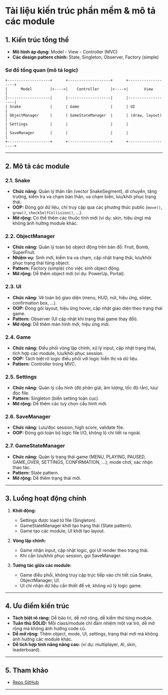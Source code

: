 # Tài liệu kiến trúc phần mềm & mô tả các module

## 1. Kiến trúc tổng thể

- **Mô hình áp dụng:** Model - View - Controller (MVC)
- **Các design pattern chính:** State, Singleton, Observer, Factory (simple)

### Sơ đồ tổng quan (mô tả logic)
```
+-------------------+      +-------------------+      +-------------------+
|      Model        |<---->|    Controller     |<---->|       View        |
|-------------------|      |-------------------|      |-------------------|
| Snake             |      | Game              |      | UI                |
| ObjectManager     |      | GameStateManager  |      | (draw, layout)    |
| Settings          |      |                   |      |                   |
| SaveManager       |      |                   |      |                   |
+-------------------+      +-------------------+      +-------------------+
```

---

## 2. Mô tả các module

### 2.1. Snake
- **Chức năng:** Quản lý thân rắn (vector SnakeSegment), di chuyển, tăng trưởng, kiểm tra va chạm bản thân, va chạm biên, lưu/khôi phục trạng thái.
- **OOP:** Đóng gói dữ liệu, chỉ truy cập qua các phương thức public (`move()`, `grow()`, `checkSelfCollision()`, ...).
- **Mở rộng:** Có thể thêm các thuộc tính mới (ví dụ: skin, hiệu ứng) mà không ảnh hưởng module khác.

### 2.2. ObjectManager
- **Chức năng:** Quản lý toàn bộ object động trên bản đồ: Fruit, Bomb, SuperFruit.
- **Nhiệm vụ:** Sinh mới, kiểm tra va chạm, cập nhật trạng thái, lưu/khôi phục trạng thái từng object.
- **Pattern:** Factory (simple) cho việc sinh object động.
- **Mở rộng:** Dễ thêm object mới (ví dụ: PowerUp, Portal).

### 2.3. UI
- **Chức năng:** Vẽ toàn bộ giao diện (menu, HUD, nút, hiệu ứng, slider, confirmation box, ...).
- **OOP:** Đóng gói layout, hiệu ứng hover, cập nhật giao diện theo trạng thái game.
- **Pattern:** Observer (UI cập nhật khi trạng thái game thay đổi).
- **Mở rộng:** Dễ thêm màn hình mới, hiệu ứng mới.

### 2.4. Game
- **Chức năng:** Điều phối vòng lặp chính, xử lý input, cập nhật trạng thái, tích hợp các module, lưu/khôi phục session.
- **OOP:** Tách biệt rõ logic điều phối với logic hiển thị và dữ liệu.
- **Pattern:** Controller trong MVC.

### 2.5. Settings
- **Chức năng:** Quản lý cấu hình (độ phân giải, âm lượng, tốc độ rắn), lưu/đọc file.
- **Pattern:** Singleton (biến setting toàn cục).
- **Mở rộng:** Dễ thêm các tuỳ chọn cấu hình mới.

### 2.6. SaveManager
- **Chức năng:** Lưu/đọc session, high score, validate file.
- **OOP:** Đóng gói toàn bộ logic file I/O, không lộ chi tiết ra ngoài.

### 2.7. GameStateManager
- **Chức năng:** Quản lý trạng thái game (MENU, PLAYING, PAUSED, GAME_OVER, SETTINGS, CONFIRMATION, ...), mode chơi, xác nhận thao tác.
- **Pattern:** State pattern.
- **Mở rộng:** Dễ thêm trạng thái mới.

---

## 3. Luồng hoạt động chính

1. **Khởi động:**  
   - Settings được load từ file (Singleton).
   - GameStateManager khởi tạo trạng thái (State pattern).
   - Game tạo các module, UI khởi tạo layout.

2. **Vòng lặp chính:**  
   - Game nhận input, cập nhật logic, gọi UI render theo trạng thái.
   - Khi cần lưu/khôi phục session, gọi SaveManager.

3. **Tương tác giữa các module:**  
   - Game điều phối, không truy cập trực tiếp vào chi tiết của Snake, ObjectManager, UI.
   - UI chỉ nhận dữ liệu cần thiết để vẽ, không xử lý logic game.

---

## 4. Ưu điểm kiến trúc

- **Tách biệt rõ ràng:** Dễ bảo trì, dễ mở rộng, dễ kiểm thử từng module.
- **Tuân thủ SOLID:** Mỗi class/module chỉ đảm nhiệm một vai trò, dễ mở rộng mà không ảnh hưởng code cũ.
- **Dễ mở rộng:** Thêm object, mode, UI, settings, trạng thái mới mà không ảnh hưởng các module khác.
- **Dễ tích hợp tính năng nâng cao:** (ví dụ: multiplayer, AI, skin, leaderboard).

---

## 5. Tham khảo

- [Repo GitHub](https://github.com/ThieNhann/Snake)

---

